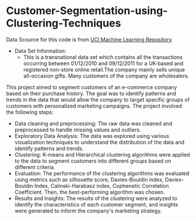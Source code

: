 # Customer-Segmentation-using-Clustering-Techniques

Data Scource for this code is from <a href="https://archive.ics.uci.edu/ml/datasets/Online+Retail#"> UCI Machine Learning Repository </a>
- Data Set Information:
    - This is a transnational data set which contains all the transactions occurring between 01/12/2010 and 09/12/2011 for a UK-based and registered non-store online retail.The company mainly sells unique all-occasion gifts. Many customers of the company are wholesalers.


This project aimed to segment customers of an e-commerce company based on their purchase history. The goal was to identify patterns and trends in the data that would allow the company to target specific groups of customers with personalized marketing campaigns. The project involved the following steps:

- Data cleaning and preprocessing: The raw data was cleaned and preprocessed to handle missing values and outliers.
- Exploratory Data Analysis: The data was explored using various visualization techniques to understand the distribution of the data and identify patterns and trends.
- Clustering: K-means and Hierarchical clustering algorithms were applied to the data to segment customers into different groups based on different criteria.
- Evaluation: The performance of the clustering algorithms was evaluated using metrics such as silhouette score, Davies-Bouldin index, Davies-Bouldin Index, Calinski-Harabasz index, Cophenetic Correlation Coefficient. Then, the best-performing algorithm was chosen.
- Results and Insights: The results of the clustering were analyzed to identify the characteristics of each customer segment, and insights were generated to inform the company's marketing strategy.
